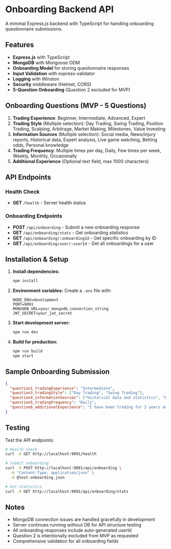 # Onboarding Backend API

A minimal Express.js backend with TypeScript for handling onboarding questionnaire submissions.

## Features

- **Express.js** with TypeScript
- **MongoDB** with Mongoose ODM
- **Onboarding Model** for storing questionnaire responses
- **Input Validation** with express-validator
- **Logging** with Winston
- **Security** middleware (Helmet, CORS)
- **5-Question Onboarding** (Question 2 excluded for MVP)


## Onboarding Questions (MVP - 5 Questions)

1. **Trading Experience**: Beginner, Intermediate, Advanced, Expert
2. **Trading Style** (Multiple selection): Day Trading, Swing Trading, Position Trading, Scalping, Arbitrage, Market Making, Milestones, Value Investing
3. **Information Sources** (Multiple selection): Social media, News/injury reports, Historical data, Expert analysis, Live game watching, Betting odds, Personal knowledge
4. **Trading Frequency**: Multiple times per day, Daily, Few times per week, Weekly, Monthly, Occasionally
5. **Additional Experience** (Optional text field, max 1000 characters)

## API Endpoints

### Health Check
- **GET** `/health` - Server health status

### Onboarding Endpoints
- **POST** `/api/onboarding` - Submit a new onboarding response
- **GET** `/api/onboarding/stats` - Get onboarding statistics
- **GET** `/api/onboarding/:onboardingId` - Get specific onboarding by ID
- **GET** `/api/onboarding/user/:userId` - Get all onboardings for a user

## Installation & Setup

1. **Install dependencies:**
   ```bash
   npm install
   ```

2. **Environment variables:**
   Create a `.env` file with:
   ```
   NODE_ENV=development
   PORT=9091
   MONGODB_URL=your_mongodb_connection_string
   JWT_SECRET=your_jwt_secret
   ```

3. **Start development server:**
   ```bash
   npm run dev
   ```

4. **Build for production:**
   ```bash
   npm run build
   npm start
   ```

## Sample Onboarding Submission

```json
{
  "question1_tradingExperience": "Intermediate",
  "question3_tradingStyle": ["Day Trading", "Swing Trading"],
  "question4_informationSources": ["Historical data and statistics", "Expert analysis and predictions"],
  "question5_tradingFrequency": "Daily",
  "question6_additionalExperience": "I have been trading for 2 years and focus mainly on technical analysis."
}
```

## Testing

Test the API endpoints:

```bash
# Health check
curl -X GET http://localhost:9091/health

# Submit onboarding
curl -X POST http://localhost:9091/api/onboarding \
  -H "Content-Type: application/json" \
  -d @test-onboarding.json

# Get statistics
curl -X GET http://localhost:9091/api/onboarding/stats
```

## Notes

- MongoDB connection issues are handled gracefully in development
- Server continues running without DB for API structure testing
- All onboarding responses include auto-generated userId
- Question 2 is intentionally excluded from MVP as requested
- Comprehensive validation for all onboarding fields
